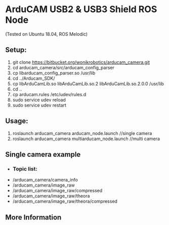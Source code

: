 # ArduCAM USB2 & USB3 Shield ROS Node

(Tested on Ubuntu 18.04, ROS Melodic)

## Setup:
1. git clone https://bitbucket.org/wonikrobotics/arducam_camera.git
2. cd arducam_camera/src/arducam_config_parser
3. cp libarducam_config_parser.so /usr/lib
4. cd ../Arducam_SDK/
5. cp libArduCamLib.so libArduCamLib.so.2 libArduCamLib.so.2.0.0 /usr/lib
6. cd ..
7. cp arducam.rules /etc/udev/rules.d
8. sudo service udev reload
9. sudo service udev restart

## Usage:
1. roslaunch arducam_camera arducam_node.launch //single camera
2. roslaunch arducam_camera multiarducam_node.launch //multi camera

## Single camera example
- ### Topic list:
* /arducam_camera/camera_info
* /arducam_camera/image_raw
* /arducam_camera/image_raw/compressed
* /arducam_camera/image_raw/theora
* /arducam_camera/image_raw/theora/compressed

## More Information
[Notion]: https://half-rubidium-aa9.notion.site/Arducam-a09d2835176149f0be1e3560b79dd68a

